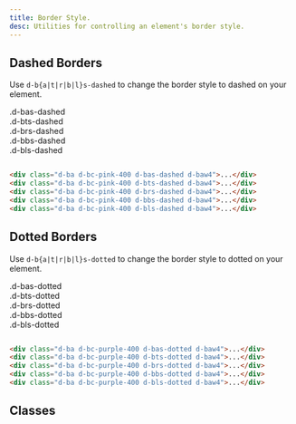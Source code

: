 ```yaml
---
title: Border Style.
desc: Utilities for controlling an element's border style.
---
```


## Dashed Borders

Use `d-b{a|t|r|b|l}s-dashed` to change the border style to dashed on your element.

<code-well-header class="d-fl-col5 d-flg8 d-fw-wrap d-p24 d-bgc-pink-100 d-bgo50 d-w100p d-hmn102" custom>
  <div class="d-fl-center d-p16 d-ba d-bc-pink-400 d-bas-dashed d-baw4 d-bgc-pink-100 d-fs12 d-ff-mono">.d-bas-dashed</div>
  <div class="d-fl-center d-p16 d-ba d-bc-pink-400 d-bts-dashed d-baw4 d-bgc-pink-100 d-fs12 d-ff-mono">.d-bts-dashed</div>
  <div class="d-fl-center d-p16 d-ba d-bc-pink-400 d-brs-dashed d-baw4 d-bgc-pink-100 d-fs12 d-ff-mono">.d-brs-dashed</div>
  <div class="d-fl-center d-p16 d-ba d-bc-pink-400 d-bbs-dashed d-baw4 d-bgc-pink-100 d-fs12 d-ff-mono">.d-bbs-dashed</div>
  <div class="d-fl-center d-p16 d-ba d-bc-pink-400 d-bls-dashed d-baw4 d-bgc-pink-100 d-fs12 d-ff-mono">.d-bls-dashed</div>
</code-well-header>

```html

<div class="d-ba d-bc-pink-400 d-bas-dashed d-baw4">...</div>
<div class="d-ba d-bc-pink-400 d-bts-dashed d-baw4">...</div>
<div class="d-ba d-bc-pink-400 d-brs-dashed d-baw4">...</div>
<div class="d-ba d-bc-pink-400 d-bbs-dashed d-baw4">...</div>
<div class="d-ba d-bc-pink-400 d-bls-dashed d-baw4">...</div>
```

## Dotted Borders

Use `d-b{a|t|r|b|l}s-dotted` to change the border style to dotted on your element.

<code-well-header class="d-fl-col5 d-flg8 d-fw-wrap d-p24 d-bgc-purple-100 d-bgo50 d-w100p d-hmn102" custom>
  <div class="d-fl-center d-p16 d-ba d-bc-purple-400 d-bas-dotted d-baw4 d-bgc-purple-100 d-fs12 d-ff-mono">.d-bas-dotted</div>
  <div class="d-fl-center d-p16 d-ba d-bc-purple-400 d-bts-dotted d-baw4 d-bgc-purple-100 d-fs12 d-ff-mono">.d-bts-dotted</div>
  <div class="d-fl-center d-p16 d-ba d-bc-purple-400 d-brs-dotted d-baw4 d-bgc-purple-100 d-fs12 d-ff-mono">.d-brs-dotted</div>
  <div class="d-fl-center d-p16 d-ba d-bc-purple-400 d-bbs-dotted d-baw4 d-bgc-purple-100 d-fs12 d-ff-mono">.d-bbs-dotted</div>
  <div class="d-fl-center d-p16 d-ba d-bc-purple-400 d-bls-dotted d-baw4 d-bgc-purple-100 d-fs12 d-ff-mono">.d-bls-dotted</div>
</code-well-header>

```html

<div class="d-ba d-bc-purple-400 d-bas-dotted d-baw4">...</div>
<div class="d-ba d-bc-purple-400 d-bts-dotted d-baw4">...</div>
<div class="d-ba d-bc-purple-400 d-brs-dotted d-baw4">...</div>
<div class="d-ba d-bc-purple-400 d-bbs-dotted d-baw4">...</div>
<div class="d-ba d-bc-purple-400 d-bls-dotted d-baw4">...</div>
```

## Classes

<div class="d-h464 d-of-y-scroll d-bb d-bc-black-200">
  <utility-class-table>
    <template #content>
      <tbody>
        <tr>
          <th scope="row" class="d-ff-mono d-fc-purple d-fw-normal d-fs12">.d-bas-unset</th>
          <td class="d-ff-mono d-fc-orange d-fs12">border-style: unset !important;</td>
        </tr>
      </tbody>
      <tbody v-for="s in ['dashed', 'dotted']">
        <tr v-for="i in ['all', 'top', 'right', 'bottom', 'left']">
          <th scope="row" class="d-ff-mono d-fc-purple d-fw-normal d-fs12">.d-b{{ i[0] }}s-{{ s }}</th>
          <td class="d-ff-mono d-fc-orange d-fs12">
            <span v-if="i === 'all'">border-style: {{ s }} !important;</span>
            <span v-else>border-{{i}}-style: {{ s }} !important;</span>
          </td>
        </tr>
      </tbody>
    </template>
  </utility-class-table>
</div>
